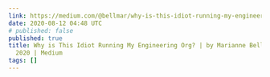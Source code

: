 ```yaml
---
link: https://medium.com/@bellmar/why-is-this-idiot-running-my-engineering-org-c6e815790cdb
date: 2020-08-12 04:48 UTC
# published: false
published: true
title: Why is This Idiot Running My Engineering Org? | by Marianne Bellotti | Aug,
  2020 | Medium
tags: []
---
```



